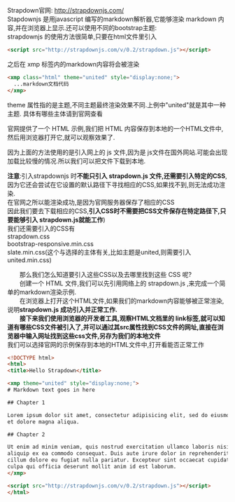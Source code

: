 Strapdown官网: http://strapdownjs.com/  
Stapdownjs 是用javascript 编写的markdown解析器,它能够渲染 markdown 内容,并在浏览器上显示.还可以使用不同的bootstrap主题:  
strapdownjs 的使用方法很简单,只要在html文件里引入  
```HTML
<script src="http://strapdownjs.com/v/0.2/strapdown.js"></script> 
```  
之后在 xmp 标签内的markdown内容将会被渲染
```HTML
<xmp class="html" theme="united" style="display:none;">
  ...markdown文档代码
</xmp>  
```  
theme 属性指的是主题,不同主题最终渲染效果不同.上例中"united"就是其中一种主题.  具体有哪些主体请到官网查看  

官网提供了一个 HTML 示例,我们把 HTML 内容保存到本地的一个HTML文件中,然后用浏览器打开它,就可以观察效果了.    

因为上面的方法使用的是引入网上的 js 文件,因为是 js文件在国外网站.可能会出现加载比较慢的情况.所以我们可以把文件下载到本地.  

**注意**:引入strapdownjs 时**不能只引入 strapdown.js 文件,还需要引入特定的CSS**,因为它还会尝试在它设置的默认路径下寻找相应的CSS,如果找不到,则无法成功渲染.  
在官网之所以能渲染成功,是因为官网服务器保存了相应的CSS  
因此我们要去下载相应的CSS,**引入CSS时不需要把CSS文件保存在特定路径下,只要能够引入 strapdown.js就能工作**)  
我们还需要引入的CSS有  
strapdown.css  
bootstrap-responsive.min.css  
slate.min.css(这个与选择的主体有关,比如主题是united,则需要引入united.min.css)  

　　那么我们怎么知道要引入这些CSS以及去哪里找到这些 CSS 呢?  
　　创建一个 HTML 文件,我们可以先引用网络上的 strapdown.js ,来完成一个简单的markdown渲染示例.  
　　在浏览器上打开这个HTML文件,如果我们的markdown内容能够被正常渲染,说明**strapdown.js 成功引入并正常工作.  
　　接下来我们使用浏览器的开发者工具,观察HTML文档里的 link标签,就可以知道有哪些CSS文件被引入了,并可以通过其src属性找到CSS文件的网址,直接在浏览器中输入网址找到这些css文件,另存为我们的本地文件**  
我们可以选择官网的示例保存到本地的HTML文件中,打开看能否正常工作
```HTML
<!DOCTYPE html>
<html>
<title>Hello Strapdown</title>

<xmp theme="united" style="display:none;">
# Markdown text goes in here

## Chapter 1

Lorem ipsum dolor sit amet, consectetur adipisicing elit, sed do eiusmod tempor incididunt ut labore
et dolore magna aliqua. 

## Chapter 2

Ut enim ad minim veniam, quis nostrud exercitation ullamco laboris nisi ut
aliquip ex ea commodo consequat. Duis aute irure dolor in reprehenderit in voluptate velit esse
cillum dolore eu fugiat nulla pariatur. Excepteur sint occaecat cupidatat non proident, sunt in
culpa qui officia deserunt mollit anim id est laborum.
</xmp>

<script src="http://strapdownjs.com/v/0.2/strapdown.js"></script>
</html>
```  